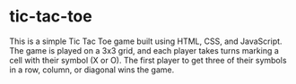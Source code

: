 # tic-tac-toe

This is a simple Tic Tac Toe game built using HTML, CSS, and JavaScript. The game is played on a 3x3 grid, and each player takes turns marking a cell with their symbol (X or O). The first player to get three of their symbols in a row, column, or diagonal wins the game.